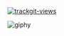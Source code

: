 <a href="https://trackgit.com">
<img src="https://us-central1-trackgit-analytics.cloudfunctions.net/token/ping/ltfnkeouac4d0k02objl" alt="trackgit-views" />
</a>

![giphy](https://github.com/PxOctopus/PxOctopus/assets/154042778/0794a946-7c05-4bed-bc7e-0946f414d977)


<!---
PxOctopus/PxOctopus is a ✨ special ✨ repository because its `README.md` (this file) appears on your GitHub profile.
You can click the Preview link to take a look at your changes.
--->
